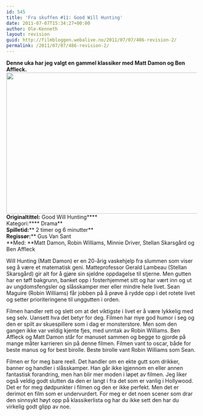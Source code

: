 ```yaml
---
id: 545
title: 'Fra skuffen #11: Good Will Hunting'
date: 2011-07-07T15:34:27+00:00
author: Ole-Kenneth
layout: revision
guid: http://filmbloggen.webalive.no/2011/07/07/486-revision-2/
permalink: /2011/07/07/486-revision-2/
---
```

**Denne uka har jeg valgt en gammel klassiker med Matt Damon og Ben Affleck.**  
[<img class="alignnone size-medium wp-image-487" src="http://filmbloggen.webalive.no/files/2011/07/good_will_hunting.jpg?w=300" alt="" width="561" height="373" />](http://filmbloggen.webalive.no/files/2011/07/good_will_hunting.jpg)  
****Originaltittel:**** Good Will Hunting****  
Kategori:**** Drama**  
**Spilletid:**** 2 timer og 6 minutter**  
**Regissør:**** Gus Van Sant  
**Med: **Matt Damon, Robin Williams, Minnie Driver, Stellan Skarsgård og Ben Affleck

Will Hunting (Matt Damon) er en 20-årig vaskehjelp fra slummen som viser seg å være et matematisk geni. Matteprofessor Gerald Lambeau (Stellan Skarsgård) gir alt for å gjøre sin sjeldne oppdagelse til stjerne. Men gutten har en tøff bakgrunn, banket opp i fosterhjemmet sitt og har vært inn og ut av ungdomsfengsler og slåsskamper mer eller mindre hele livet. Sean Maguire (Robin Williams) får jobben på å prøve å rydde opp i det rotete livet og setter prioriteringene til unggutten i orden.

Filmen handler rett og slett om at det viktigste i livet er å være lykkelig med seg selv. Uansett hva det betyr for deg. Filmen har mye god humor i seg og den er spilt av skuespillere som i dag er monsterstore. Men som den gangen ikke var veldig kjente fjes, med unntak av Robin Williams. Ben Affleck og Matt Damon står for manuset sammen og begge to gjorde på mange måter karrieren sin på denne filmen. Filmen vant to oscar, både for beste manus og for best birolle. Beste birolle vant Robin Williams som Sean.

Filmen er for meg bare reell. Det handler om en ekte gutt som drikker, banner og handler i slåsskamper. Han går ikke igjennom en eller annen fantastisk forandring, men han blir mer moden i løpet av filmen. Jeg liker også veldig godt slutten da den er langt i fra det som er vanlig i Hollywood. Det er for meg dødpunkter i filmen og den er ikke perfekt. Men det er derimot en film som er undervurdert. For meg er det noen scener som drar den sinnsykt høyt opp på klassikerlista og har du ikke sett den har du virkelig godt glipp av noe.